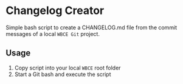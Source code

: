 # Changelog Creator
Simple bash script to create a CHANGELOG.md file from the commit messages of a local `WBCE Git` project.

## Usage
  1. Copy script into your local `WBCE` root folder
  2. Start a Git bash and execute the script
